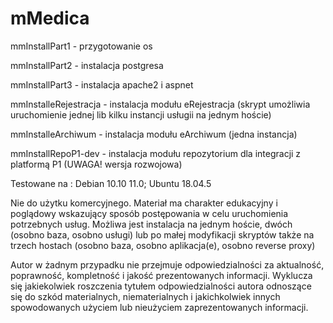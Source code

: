 # mMedica

mmInstallPart1 - przygotowanie os

mmInstallPart2 - instalacja postgresa

mmInstallPart3 - instalacja apache2 i aspnet

mmInstalleRejestracja - instalacja modułu eRejestracja (skrypt umożliwia uruchomienie jednej lib kilku instancji usługii na jednym hoście)

mmInstalleArchiwum - instalacja modułu eArchiwum (jedna instancja)

mmInstallRepoP1-dev  - instalacja modułu repozytorium dla integracji z platformą P1 (UWAGA! wersja rozwojowa)

Testowane na : Debian 10.10 11.0; Ubuntu 18.04.5

Nie do użytku komercyjnego. Materiał ma charakter edukacyjny i poglądowy wskazujący sposób postępowania w celu uruchomienia potrzebnych usług. Możliwa jest instalacja na jednym hoście, dwóch (osobno baza, osobno usługi) lub po małej modyfikacji skryptów także na trzech hostach (osobno baza, osobno aplikacja(e), osobno reverse proxy) 

Autor w żadnym przypadku nie przejmuje odpowiedzialności za aktualność, poprawność, kompletność i jakość prezentowanych informacji. Wyklucza się jakiekolwiek roszczenia tytułem odpowiedzialności autora odnoszące się do szkód materialnych, niematerialnych i jakichkolwiek innych spowodowanych użyciem lub nieużyciem zaprezentowanych informacji.
